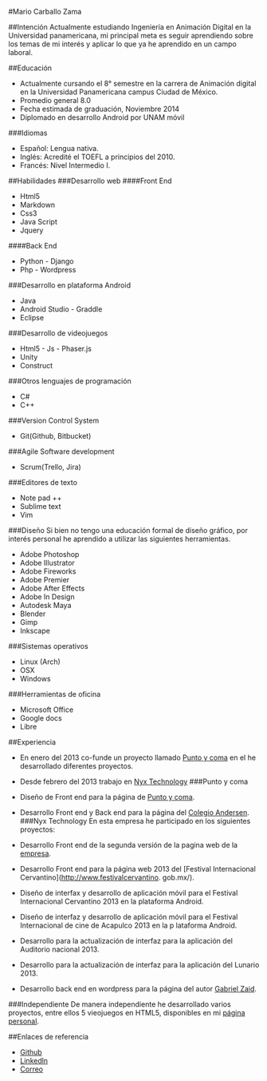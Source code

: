 #Mario Carballo Zama

##Intención
Actualmente estudiando Ingeniería en Animación Digital en la Universidad panamericana, mi principal meta es seguir aprendiendo sobre los temas de mi interés y aplicar lo que ya he aprendido en un campo laboral.

##Educación
- Actualmente cursando el 8° semestre en la carrera de Animación digital en la Universidad Panamericana campus Ciudad de México.
- Promedio general 8.0
- Fecha estimada de graduación, Noviembre 2014
- Diplomado en desarrollo Android por UNAM móvil

###Idiomas
- Español: Lengua nativa.
- Inglés: Acredité el TOEFL a principios del 2010.
- Francés: Nivel Intermedio I.

##Habilidades
###Desarrollo web
####Front End
- Html5
- Markdown
- Css3 
- Java Script
- Jquery

####Back End
- Python - Django
- Php - Wordpress

###Desarrollo en plataforma Android
- Java
- Android Studio -  Graddle
- Eclipse

###Desarrollo de videojuegos
- Html5 - Js - Phaser.js
- Unity
- Construct

###Otros lenguajes de programación
- C#
- C++

###Version Control System
- Git(Github, Bitbucket)

###Agile Software development
- Scrum(Trello, Jira)

###Editores de texto
- Note pad ++
- Sublime text
- Vim

###Diseño
Si bien no tengo una educación formal de diseño gráfico, por interés personal he aprendido a utilizar las siguientes herramientas.

- Adobe Photoshop
- Adobe Illustrator
- Adobe Fireworks
- Adobe Premier
- Adobe After Effects
- Adobe In Design
- Autodesk Maya
- Blender
- Gimp
- Inkscape

###Sistemas operativos
- Linux (Arch)
- OSX
- Windows

###Herramientas de oficina
- Microsoft Office
- Google docs
- Libre 

##Experiencia
- En enero del 2013 co-funde un proyecto llamado [Punto y coma](http://puntoycoma.mx/) en el he desarrollado diferentes proyectos.
- Desde febrero del 2013 trabajo en [Nyx Technology](http://www.nyxtechnology.com/)
###Punto y coma 
- Diseño de Front end para la página de [Punto y coma](http://puntoycoma.mx/).
- Desarrollo Front end y Back end para la página del [Colegio Andersen](http://colegioandersen.edu.mx/).
###Nyx Technology
En esta empresa he participado en los siguientes proyectos:

- Desarrollo Front end de la  segunda versión de la pagina web de la [empresa](http://www.nyxtechnology.com/).
- Desarrollo Front end para la página web 2013 del [Festival Internacional Cervantino](http://www.festivalcervantino.    gob.mx/).
- Diseño de interfax y desarrollo de aplicación móvil para el Festival Internacional Cervantino 2013 en la plataforma     Android.
- Diseño de interfaz y desarrollo de aplicación móvil para el Festival Internacional de cine de Acapulco 2013 en la p    lataforma Android.
- Desarrollo para la actualización de interfaz para la aplicación del Auditorio nacional 2013.
- Desarrollo para la actualización de interfaz para la aplicación del Lunario 2013.
- Desarrollo back end en wordpress para la página del autor [Gabriel Zaid](http://gabrielzaid.com/).

###Independiente
De manera independiente he desarrollado varios proyectos, entre ellos 5 vieojuegos en HTML5, disponibles en mi [página personal](http://www.arlefreak.com/).

##Enlaces de referencia
- [Github](https://github.com/Arlefreak)
- [Linkedln](http://lnkd.in/99e6bA)
- [Correo](arlefreak@gmail.com)
